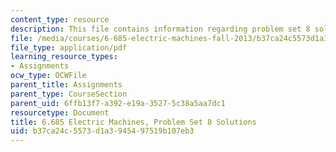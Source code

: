 ```yaml
---
content_type: resource
description: This file contains information regarding problem set 8 solution.
file: /media/courses/6-685-electric-machines-fall-2013/b37ca24c5573d1a3945497519b107eb3_MIT6_685F13_ps08ans.pdf
file_type: application/pdf
learning_resource_types:
- Assignments
ocw_type: OCWFile
parent_title: Assignments
parent_type: CourseSection
parent_uid: 6ffb13f7-a392-e19a-3527-5c38a5aa7dc1
resourcetype: Document
title: 6.685 Electric Machines, Problem Set 8 Solutions
uid: b37ca24c-5573-d1a3-9454-97519b107eb3
---
```

